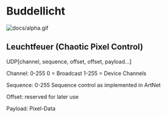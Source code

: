 # Buddellicht

![docs/alpha.gif](docs/alpha.gif)


## Leuchtfeuer (Chaotic Pixel Control)

UDP[channel, sequence, offset, offset, payload...]

Channel: 0-255
0 = Broadcast
1-255 = Device Channels

Sequence: 0-255
Sequence control as implemented in ArtNet

Offset: reserved for later use

Payload: Pixel-Data
